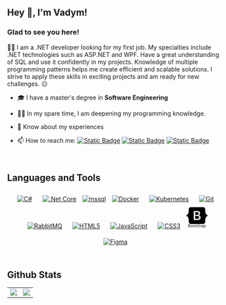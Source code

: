 ## **Hey 👋, I'm Vadym!**  


### Glad to see you here!  
👨‍💻 I am a .NET developer looking for my first job. My specialties include .NET technologies such as ASP.NET and WPF. Have a great understanding of SQL and use it confidently in my projects. Knowledge of multiple programming patterns helps me create efficient and scalable solutions. I strive to apply these skills in exciting projects and am ready for new challenges. 😐

- 🎓 I have a master's degree in **Software Engineering**
  
- 👨‍💻 In my spare time, I am deepening my programming knowledge.

- 📄 Know about my experiences 

- <div > 📫 How to reach me:  <a href="https://t.me/VadimLR" target="_blank"> <img alt="Static Badge" height="25" src="https://img.shields.io/badge/Telegram-badge?style=for-the-badge&logo=telegram&color=%23292929"></a> <a href="https://linkedin.com/in/ApachUA" target="_blank"><img alt="Static Badge" height="25"  src="https://img.shields.io/badge/Linkedin-badge?style=for-the-badge&logo=Linkedin&color=%23292929"></a> <a href="mailto:4971779@gmail.com" target="_blank"><img alt="Static Badge"  height="25" src="https://img.shields.io/badge/gmail-badge?style=for-the-badge&logo=gmail&color=%23292929"></a></div>
<br/>  


## Languages and Tools  
 
<div align="center">  
<a href="https://docs.microsoft.com/en-us/dotnet/csharp/" target="_blank"><img style="margin: 10px" src="https://profilinator.rishav.dev/skills-assets/csharp-original.svg" alt="C#" height="50" /></a> 
<a href="https://dotnet.microsoft.com/download" target="_blank"><img style="margin: 10px" src="https://profilinator.rishav.dev/skills-assets/dotnetcore.png" alt=".Net Core" height="50" /></a>
<a href="https://www.microsoft.com/en-us/sql-server" target="_blank" rel="noreferrer"> <img src="https://cyclr.com/wp-content/uploads/2022/03/ext-550.png" alt="mssql" width="50" height="50"/></a>
<a href="https://www.docker.com/" target="_blank"><img style="margin: 10px" src="https://profilinator.rishav.dev/skills-assets/docker-original-wordmark.svg" alt="Docker" height="50" /></a>  
<a href="https://kubernetes.io/" target="_blank"><img style="margin: 10px" src="https://profilinator.rishav.dev/skills-assets/kubernetes-icon.svg" alt="Kubernetes" height="50" /></a>  
<a href="https://github.com/" target="_blank"><img style="margin: 10px" src="https://profilinator.rishav.dev/skills-assets/git-scm-icon.svg" alt="Git" height="50" /></a>  
<a href="https://www.rabbitmq.com/" target="_blank"><img style="margin: 10px" src="https://profilinator.rishav.dev/skills-assets/rabbitmq-icon.svg" alt="RabbitMQ" height="50" /></a>
<a href="https://en.wikipedia.org/wiki/HTML5" target="_blank"><img style="margin: 10px" src="https://cdn-icons-png.flaticon.com/512/732/732212.png" alt="HTML5" height="50" /></a>  
<a href="https://www.javascript.com/" target="_blank"><img style="margin: 10px" src="https://profilinator.rishav.dev/skills-assets/javascript-original.svg" alt="JavaScript" height="50" /></a>  
<a href="https://www.w3schools.com/css/" target="_blank"><img style="margin: 10px" src="https://upload.wikimedia.org/wikipedia/commons/thumb/6/62/CSS3_logo.svg/1200px-CSS3_logo.svg.png" alt="CSS3" height="50" /></a>  
<a href="https://getbootstrap.com" target="_blank" rel="noreferrer"> <img src="https://raw.githubusercontent.com/devicons/devicon/master/icons/bootstrap/bootstrap-plain-wordmark.svg" alt="bootstrap" width="50" height="50"/></a>
<a href="https://www.figma.com/" target="_blank"><img style="margin: 10px" src="https://profilinator.rishav.dev/skills-assets/figma-icon.svg" alt="Figma" height="50" /></a>  
</div>  

<br/>  


## Github Stats  
<table><tr><td valign="top" width="50%">

<img src="https://github-readme-stats.vercel.app/api?username=ApachUSA&show_icons=true&count_private=true&hide_border=true" align="left" style="width: 100%" />

</td><td valign="top" width="50%">

<img src="https://github-readme-stats.vercel.app/api/top-langs/?username=ApachUSA&hide_border=true&layout=compact" align="left" style="width: 100%" />

</td></tr></table>  
